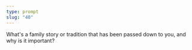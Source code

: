 ```yaml
---
type: prompt
slug: "40"
---
```


What's a family story or tradition that has been passed down to you, and why is it important?